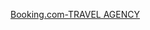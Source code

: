 [Booking.com-TRAVEL AGENCY](https://www.booking.com/index.html?aid=375641&label=msn-OoqKqYPKuIt1Y*FUAZiNBQ-80814202811156:tikwd-80814296597918:loc-32:neo:mte:dec:qsBooking.com&utm_campaign=Booking%20Name&utm_medium=cpc&utm_source=bing&utm_term=OoqKqYPKuIt1Y*FUAZiNBQ&msclkid=371e0044322d1f1e92be60d758265837)
